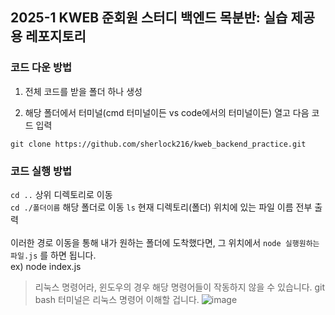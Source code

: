 ## 2025-1 KWEB 준회원 스터디 백엔드 목분반: 실습 제공용 레포지토리


### 코드 다운 방법
1. 전체 코드를 받을 폴더 하나 생성

2. 해당 폴더에서 터미널(cmd 터미널이든 vs code에서의 터미널이든) 열고 다음 코드 입력
```
git clone https://github.com/sherlock216/kweb_backend_practice.git
```

### 코드 실행 방법
`cd ..` 상위 디렉토리로 이동
<br>
`cd ./폴더이름` 해당 폴더로 이동
`ls` 현재 디렉토리(폴더) 위치에 있는 파일 이름 전부 출력
<br>
<br>
이러한 경로 이동을 통해 내가 원하는 폴더에 도착했다면, 그 위치에서 `node 실행원하는파일.js` 를 하면 됩니다. 
<br>ex) node index.js
> 리눅스 명령어라, 윈도우의 경우 해당 명령어들이 작동하지 않을 수 있습니다. git bash 터미널은 리눅스 명령어 이해할 겁니다.
> ![image](https://github.com/user-attachments/assets/bfb9f9a9-10db-40a9-a78a-1f845553b742)
